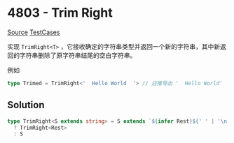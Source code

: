 # 4803 - Trim Right

[Source](https://github.com/lybenson/ts-checker/blob/master/src/4803-medium-trim-right/template.ts) [TestCases](https://github.com/lybenson/ts-checker/blob/master/src/4803-medium-trim-right/test-cases.ts)

实现 `TrimRight<T>` ，它接收确定的字符串类型并返回一个新的字符串，其中新返回的字符串删除了原字符串结尾的空白字符串。

例如

```ts
type Trimed = TrimRight<'  Hello World  '> // 应推导出 '  Hello World'
```

## Solution

```ts
type TrimRight<S extends string> = S extends `${infer Rest}${' ' | '\n' | '\t'}`
  ? TrimRight<Rest>
  : S
```
